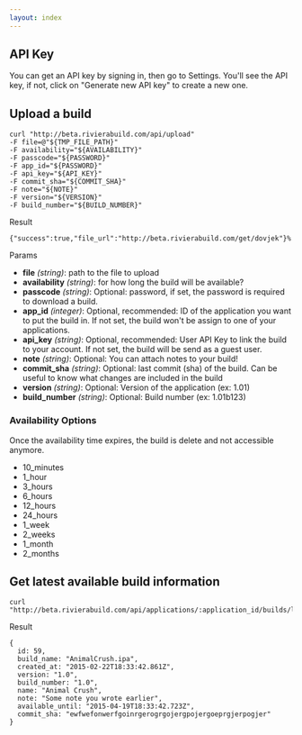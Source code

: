 ```yaml
---
layout: index
---
```


## API Key
You can get an API key by signing in, then go to Settings. You'll see the API key, if not, click on "Generate new API key" to create a new one.


## Upload a build
    curl "http://beta.rivierabuild.com/api/upload"
    -F file=@"${TMP_FILE_PATH}"
    -F availability="${AVAILABILITY}"
    -F passcode="${PASSWORD}"
    -F app_id="${PASSWORD}"
    -F api_key="${API_KEY}"
    -F commit_sha="${COMMIT_SHA}"
    -F note="${NOTE}"
    -F version="${VERSION}"
    -F build_number="${BUILD_NUMBER}"

Result

    {"success":true,"file_url":"http://beta.rivierabuild.com/get/dovjek"}%

Params

* **file** *(string)*: path to the file to upload
* **availability** *(string)*: for how long the build will be available?  
* **passcode** *(string)*: Optional: password, if set, the password is required to download a build.
* **app_id** *(integer)*: Optional, recommended: ID of the application you want to put the build in. If not set, the build won't be assign to one of your applications.
* **api_key** *(string)*:  Optional, recommended: User API Key to link the build to your account. If not set, the build will be send as a guest user.
* **note** *(string)*: Optional: You can attach notes to your build!
* **commit_sha** *(string)*: Optional: last commit (sha) of the build. Can be useful to know what changes are included in the build
* **version** *(string)*: Optional: Version of the application (ex: 1.01)
* **build_number** *(string)*:  Optional: Build number (ex: 1.01b123)




### Availability Options

Once the availability time expires, the build is delete and not accessible anymore.

* 10_minutes  
* 1_hour  
* 3_hours
* 6_hours  
* 12_hours  
* 24_hours  
* 1_week  
* 2_weeks  
* 1_month  
* 2_months 


## Get latest available build information
    curl "http://beta.rivierabuild.com/api/applications/:application_id/builds/latest"

Result

    {
      id: 59,
      build_name: "AnimalCrush.ipa",
      created_at: "2015-02-22T18:33:42.861Z",
      version: "1.0",
      build_number: "1.0",
      name: "Animal Crush",
      note: "Some note you wrote earlier",
      available_until: "2015-04-19T18:33:42.723Z",
      commit_sha: "ewfwefonwerfgoinrgerogrgojergpojergoeprgjerpogjer"
    }
